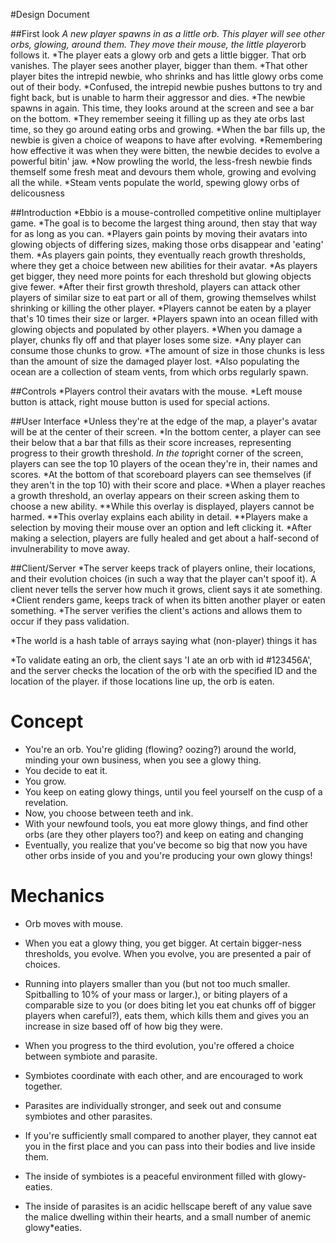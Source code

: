 #Design Document

##First look
*A new player spawns in as a little orb. This player will see other orbs, glowing, around them. They move their mouse, the little player*orb follows it.
*The player eats a glowy orb and gets a little bigger. That orb vanishes. The player sees another player, bigger than them.
*That other player bites the intrepid newbie, who shrinks and has little glowy orbs come out of their body.
*Confused, the intrepid newbie pushes buttons to try and fight back, but is unable to harm their aggressor and dies.
*The newbie spawns in again. This time, they looks around at the screen and see a bar on the bottom.
*They remember seeing it filling up as they ate orbs last time, so they go around eating orbs and growing.
*When the bar fills up, the newbie is given a choice of weapons to have after evolving. 
*Remembering how effective it was when they were bitten, the newbie decides to evolve a powerful bitin' jaw.
*Now prowling the world, the less-fresh newbie finds themself some fresh meat and devours them whole, growing and evolving all the while.
*Steam vents populate the world, spewing glowy orbs of delicousness

##Introduction
*Ebbio is a mouse-controlled competitive online multiplayer game. 
*The goal is to become the largest thing around, then stay that way for as long as you can.
*Players gain points by moving their avatars into glowing objects of differing sizes, making those orbs disappear and 'eating' them.
*As players gain points, they eventually reach growth thresholds, where they get a choice between new abilities for their avatar.
*As players get bigger, they need more points for each threshold but glowing objects give fewer.
*After their first growth threshold, players can attack other players of similar size to eat part or all of them, growing themselves whilst shrinking or killing the other player.
*Players cannot be eaten by a player that's 10 times their size or larger.
*Players spawn into an ocean filled with glowing objects and populated by other players.
*When you damage a player, chunks fly off and that player loses some size.
*Any player can consume those chunks to grow.
*The amount of size in those chunks is less than the amount of size the damaged player lost.
*Also populating the ocean are a collection of steam vents, from which orbs regularly spawn.

##Controls
*Players control their avatars with the mouse.
*Left mouse button is attack, right mouse button is used for special actions.

##User Interface
*Unless they're at the edge of the map, a player's avatar will be at the center of their screen.
*In the bottom center, a player can see their below that a bar that fills as their score increases, representing progress to their growth threshold.
*In the top*right corner of the screen, players can see the top 10 players of the ocean they're in, their names and scores.
*At the bottom of that scoreboard players can see themselves (if they aren't in the top 10) with their score and place.
*When a player reaches a growth threshold, an overlay appears on their screen asking them to choose a new ability.
**While this overlay is displayed, players cannot be harmed.
**This overlay explains each ability in detail.
**Players make a selection by moving their mouse over an option and left clicking it.
*After making a selection, players are fully healed and get about a half-second of invulnerability to move away.

##Client/Server
*The server keeps track of players online, their locations, and their evolution choices (in such a way that the player can't spoof it). A client never tells the server how much it grows, client says it ate something.
*Client renders game, keeps track of when its bitten another player or eaten something.
*The server verifies the client's actions and allows them to occur if they pass validation.

*The world is a hash table of arrays saying what (non-player) things it has

*To validate eating an orb, the client says 'I ate an orb with id #123456A', and the server checks the location of the orb with the specified ID and the location of the player. if those locations line up, the orb is eaten.

# Concept
* You're an orb. You're gliding (flowing? oozing?) around the world, minding your own business, when you see a glowy thing.
* You decide to eat it.
* You grow.
* You keep on eating glowy things, until you feel yourself on the cusp of a revelation.
* Now, you choose between teeth and ink.
* With your newfound tools, you eat more glowy things, and find other orbs (are they other players too?) and keep on eating and changing
* Eventually, you realize that you've become so big that now you have other orbs inside of you and you're producing your own glowy things!

# Mechanics
* Orb moves with mouse.  

* When you eat a glowy thing, you get bigger. At certain bigger-ness thresholds, you evolve. When you evolve, you are presented a pair of choices.  

* Running into players smaller than you (but not too much smaller. Spitballing to 10% of your mass or larger.), or biting players of a comparable size to you (or does biting let you eat chunks off of bigger players when careful?), eats them, which kills them and gives you an increase in size based off of how big they were.  

* When you progress to the third evolution, you're offered a choice between symbiote and parasite.
* Symbiotes coordinate with each other, and are encouraged to work together.
* Parasites are individually stronger, and seek out and consume symbiotes and other parasites.  

* If you're sufficiently small compared to another player, they cannot eat you in the first place and you can pass into their bodies and live inside them.
* The inside of symbiotes is a peaceful environment filled with glowy-eaties.
* The inside of parasites is an acidic hellscape bereft of any value save the malice dwelling within their hearts, and a small number of anemic glowy*eaties.